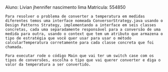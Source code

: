 Aluno: Livian jhennifer nascimento lima
Matricula: 554850

    Para resolver o problema de converter a temperatura em medidas diferentes temos uma interface nomeada ConversorStrategy.java usando o Design Patterns Strategy, implementando a interface em seis classes concretas, cada uma separadamente responsável para a conversão de uma medida para outra, usando o context que tem um atributo que armazena o tipo de estratégia que você quer usar para usar o método calcularTemperatura corretamente para cada classe concreta que foi chamada. 

    Para executar rode o código Main que vai ter um switch case com os tipos de conversões, escolha o tipo que vai querer converter e diga o valor da temperatura a ser convertido.
